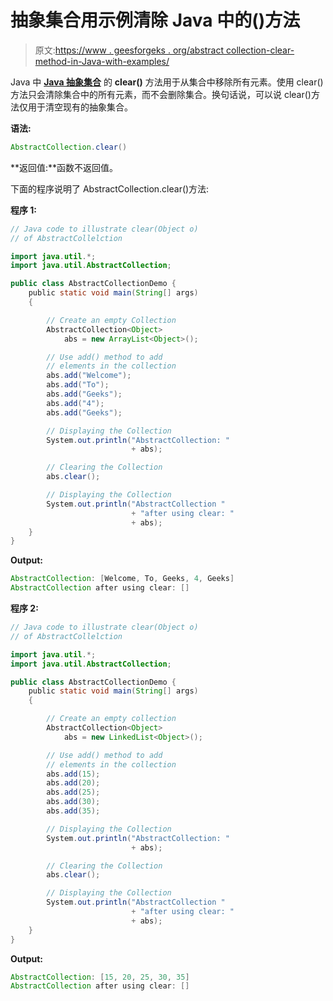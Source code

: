 # 抽象集合用示例清除 Java 中的()方法

> 原文:[https://www . geesforgeks . org/abstract collection-clear-method-in-Java-with-examples/](https://www.geeksforgeeks.org/abstractcollection-clear-method-in-java-with-examples/)

Java 中 **[Java 抽象集合](https://www.geeksforgeeks.org/abstractcollection-in-java-with-examples/)** 的 **clear()** 方法用于从集合中移除所有元素。使用 clear()方法只会清除集合中的所有元素，而不会删除集合。换句话说，可以说 clear()方法仅用于清空现有的抽象集合。

**语法:**

```java
AbstractCollection.clear()
```

**返回值:**函数不返回值。

下面的程序说明了 AbstractCollection.clear()方法:

**程序 1:**

```java
// Java code to illustrate clear(Object o)
// of AbstractCollelction

import java.util.*;
import java.util.AbstractCollection;

public class AbstractCollectionDemo {
    public static void main(String[] args)
    {

        // Create an empty Collection
        AbstractCollection<Object>
            abs = new ArrayList<Object>();

        // Use add() method to add
        // elements in the collection
        abs.add("Welcome");
        abs.add("To");
        abs.add("Geeks");
        abs.add("4");
        abs.add("Geeks");

        // Displaying the Collection
        System.out.println("AbstractCollection: "
                           + abs);

        // Clearing the Collection
        abs.clear();

        // Displaying the Collection
        System.out.println("AbstractCollection "
                           + "after using clear: "
                           + abs);
    }
}
```

**Output:**

```java
AbstractCollection: [Welcome, To, Geeks, 4, Geeks]
AbstractCollection after using clear: []

```

**程序 2:**

```java
// Java code to illustrate clear(Object o)
// of AbstractCollelction

import java.util.*;
import java.util.AbstractCollection;

public class AbstractCollectionDemo {
    public static void main(String[] args)
    {

        // Create an empty collection
        AbstractCollection<Object>
            abs = new LinkedList<Object>();

        // Use add() method to add
        // elements in the collection
        abs.add(15);
        abs.add(20);
        abs.add(25);
        abs.add(30);
        abs.add(35);

        // Displaying the Collection
        System.out.println("AbstractCollection: "
                           + abs);

        // Clearing the Collection
        abs.clear();

        // Displaying the Collection
        System.out.println("AbstractCollection "
                           + "after using clear: "
                           + abs);
    }
}
```

**Output:**

```java
AbstractCollection: [15, 20, 25, 30, 35]
AbstractCollection after using clear: []

```